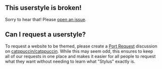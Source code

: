 ## This userstyle is broken!

Sorry to hear that! Please [open an issue](https://github.com/catppuccin/userstyles/issues/new?template=userstyle.yml).

## Can I request a userstyle?

To request a website to be themed, please create a [Port Request](https://github.com/catppuccin/catppuccin/discussions/new?category=port-requests) discussion on [catppuccin/catppuccin](https://github.com/catppuccin/catppuccin). While this may seem odd, this ensures to keep all of our requests in one place and makes it easier for all people to request what they want without needing to learn what "Stylus" exactly is.

